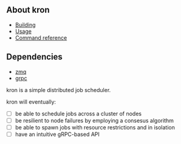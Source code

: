 ## About kron

- [Building](https://github.com/a-palchikov/kron/wiki/Building)
- [Usage](https://github.com/a-palchikov/kron/wiki/Usage)
- [Command reference](https://github.com/a-palchikov/kron/wiki/CommandLine)

## Dependencies

- [zmq](github.com/pebbe/zmq4)
- [grpc](google.golang.org/grpc)

kron is a simple distributed job scheduler.

kron will eventually:
- [ ] be able to schedule jobs across a cluster of nodes
- [ ] be resilient to node failures by employing a consesus algorithm
- [ ] be able to spawn jobs with resource restrictions and in isolation
- [ ] have an intuitive gRPC-based API
